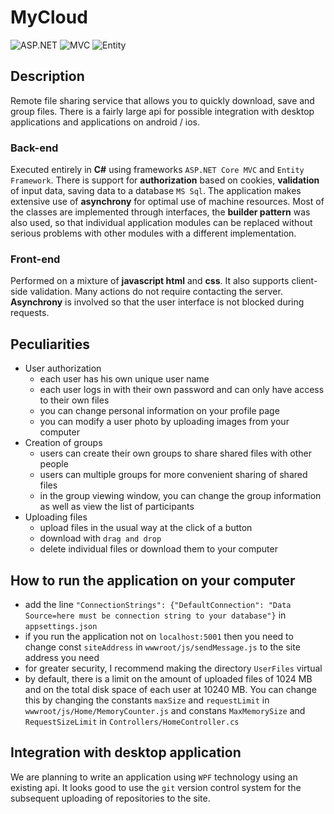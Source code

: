 # MyCloud
![ASP.NET](https://img.shields.io/badge/ASP.NET%20Core-5.0-informational)
![MVC](https://img.shields.io/badge/MVC%20Framework-5.0-informational)
![Entity](https://img.shields.io/badge/Entity%20Framework-6.0-brightgreen)
## Description
Remote file sharing service that allows you to quickly download, save and group files. 
There is a fairly large api for possible integration with desktop applications and applications on android / ios.
### Back-end
Executed entirely in **C#** using frameworks `ASP.NET Core MVC` and `Entity Framework`.
There is support for **authorization** based on cookies, **validation** of input data, saving data to a database `MS Sql`.
The application makes extensive use of **asynchrony** for optimal use of machine resources.
Most of the classes are implemented through interfaces, the **builder pattern** was also used, so that individual application modules can be replaced without serious problems with other modules with a different implementation.
### Front-end
Performed on a mixture of **javascript html** and **css**. 
It also supports client-side validation. Many actions do not require contacting the server.
**Asynchrony** is involved so that the user interface is not blocked during requests.
## Peculiarities
- User authorization
  - each user has his own unique user name
  - each user logs in with their own password and can only have access to their own files
  - you can change personal information on your profile page
  - you can modify a user photo by uploading images from your computer
- Creation of groups
  - users can create their own groups to share shared files with other people
  - users can multiple groups for more convenient sharing of shared files
  - in the group viewing window, you can change the group information as well as view the list of participants
- Uploading files
  - upload files in the usual way at the click of a button
  - download with `drag and drop`
  - delete individual files or download them to your computer
## How to run the application on your computer
- add the line `"ConnectionStrings": {"DefaultConnection": "Data Source=here must be connection string to your database"}` in `appsettings.json`
- if you run the application not on `localhost:5001` then you need to change const `siteAddress` in `wwwroot/js/sendMessage.js` to the site address you need
- for greater security, I recommend making the directory `UserFiles` virtual
- by default, there is a limit on the amount of uploaded files of 1024 MB and on the total disk space of each user at 10240 MB. You can change this by changing the constants `maxSize` and `requestLimit` in `wwwroot/js/Home/MemoryCounter.js` and constans `MaxMemorySize` and `RequestSizeLimit` in `Controllers/HomeController.cs`
## Integration with desktop application
We are planning to write an application using `WPF` technology using an existing api. 
It looks good to use the `git` version control system for the subsequent uploading of repositories to the site.
